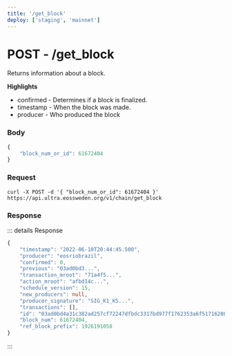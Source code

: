 ```yaml
---
title: '/get_block'
deploy: ['staging', 'mainnet']
---
```


# POST - /get_block

Returns information about a block.

**Highlights**

* confirmed - Determines if a block is finalized.
* timestamp - When the block was made.
* producer - Who produced the block

### Body

```typescript
{
	"block_num_or_id": 61672404
}
```

### Request

```
curl -X POST -d '{ "block_num_or_id": 61672404 }'  https://api.ultra.eossweden.org/v1/chain/get_block
```

### Response

::: details Response
```typescript
{
	"timestamp": "2022-06-10T20:44:45.500",
	"producer": "eosriobrazil",
	"confirmed": 0,
	"previous": "03ad0bd3...",
	"transaction_mroot": "71a4f5...",
	"action_mroot": "afbd14c...",
	"schedule_version": 15,
	"new_producers": null,
	"producer_signature": "SIG_K1_K5...",
	"transactions": [],
	"id": "03ad0bd4a31c382ad257cf72247dfbdc3317bd977f1762353a6f5171620819b5",
	"block_num": 61672404,
	"ref_block_prefix": 1926191058
}
```
:::